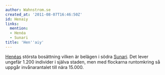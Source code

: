 ```yaml
---
author: Wahnstrom.se
created_at: '2011-08-07T16:46:50Z'
id: Henaiy
links:
  mention:
  - Henéa
  - Sunari
title: 'Hen''aiy'
---
```


[Henéas] största bosättning vilken är belägen i södra [Sunari]. Det lever ungefär 1.200 individer i
själva staden, men med flockarna runtomkring så uppgår invånarantalet till nära 15.000.

  [Henéas]: Henéa
  [Sunari]: Sunari